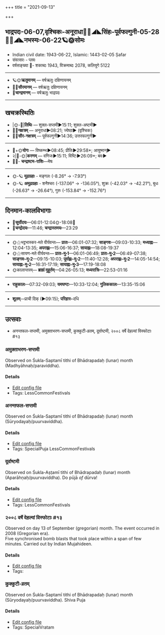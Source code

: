 +++
title = "2021-09-13"

+++
## भाद्रपदः-06-07,वृश्चिकः-अनूराधा🌛🌌◢◣सिंहः-पूर्वफल्गुनी-05-28🌌🌞◢◣नभस्यः-06-22🪐🌞सोमः
- Indian civil date: 1943-06-22, Islamic: 1443-02-05 Ṣafar
- संवत्सरः - प्लवः
- वर्षसङ्ख्या 🌛- शकाब्दः 1943, विक्रमाब्दः 2078, कलियुगे 5122
___________________
- 🪐🌞**ऋतुमानम्** — वर्षऋतुः दक्षिणायनम्
- 🌌🌞**सौरमानम्** — वर्षऋतुः दक्षिणायनम्
- 🌛**चान्द्रमानम्** — वर्षऋतुः भाद्रपदः
___________________


## खचक्रस्थितिः
- |🌞-🌛|**तिथिः** — शुक्ल-सप्तमी►15:11; शुक्ल-अष्टमी►  
- 🌌🌛**नक्षत्रम्** — अनूराधा►08:21; ज्येष्ठा► (वृश्चिकः)  
- 🌌🌞**सौर-नक्षत्रम्** — पूर्वफल्गुनी►14:36; उत्तरफल्गुनी►  
___________________
- 🌛+🌞**योगः** — विष्कम्भः►08:45; प्रीतिः►29:58*; आयुष्मान्►  
- २|🌛-🌞|**करणम्** — वणिजः►15:11; विष्टिः►26:09*; बवः►  
- 🌌🌛- **चन्द्राष्टम-राशिः**—मेषः  
___________________
- 🌞-🪐 **मूढग्रहाः** - मङ्गलः (-8.26° → -7.93°)
- 🌞-🪐 **अमूढग्रहाः** - शनैश्चरः (-137.06° → -136.05°), शुक्रः (-42.03° → -42.21°), बुधः (-26.63° → -26.64°), गुरुः (-153.84° → -152.76°)
___________________


## दिनमान-कालविभागाः
- 🌅**सूर्योदयः**—06:01-12:04🌞️-18:08🌇  
- 🌛**चन्द्रोदयः**—11:46; **चन्द्रास्तमयः**—23:29  
___________________
- 🌞⚝भट्टभास्कर-मते वीर्यवन्तः— **प्रातः**—06:01-07:32; **साङ्गवः**—09:03-10:33; **मध्याह्नः**—12:04-13:35; **अपराह्णः**—15:06-16:37; **सायाह्नः**—18:08-19:37  
- 🌞⚝सायण-मते वीर्यवन्तः— **प्रातः-मु॰1**—06:01-06:49; **प्रातः-मु॰2**—06:49-07:38; **साङ्गवः-मु॰2**—09:15-10:03; **पूर्वाह्णः-मु॰2**—11:40-12:28; **अपराह्णः-मु॰2**—14:05-14:54; **सायाह्नः-मु॰2**—16:31-17:19; **सायाह्नः-मु॰3**—17:19-18:08  
- 🌞कालान्तरम्— **ब्राह्मं मुहूर्तम्**—04:26-05:13; **मध्यरात्रिः**—22:53-01:16  
___________________
- **राहुकालः**—07:32-09:03; **यमघण्टः**—10:33-12:04; **गुलिककालः**—13:35-15:06  
___________________
- **शूलम्**—प्राची दिक् (►09:15); **परिहारः**–दधि  
___________________

## उत्सवाः
- अनन्तफल-सप्तमी, अमुक्ताभरण-सप्तमी, कुक्कुटी-व्रतम्, दूर्वाष्टमी, २००८ वर्षे देहल्यां विस्फोटाः #१३
### अमुक्ताभरण-सप्तमी

Observed on Śukla-Saptamī tithi of Bhādrapadaḥ (lunar) month (Madhyāhnaḥ/paraviddha). 

#### Details
- [Edit config file](https://github.com/jyotisham/adyatithi/tree/master/general/lunar_month/tithi/06/07/amuktAbharaNa-saptamI.toml)
- Tags: LessCommonFestivals


### अनन्तफल-सप्तमी

Observed on Śukla-Saptamī tithi of Bhādrapadaḥ (lunar) month (Sūryodayaḥ/puurvaviddha). 

#### Details
- [Edit config file](https://github.com/jyotisham/adyatithi/tree/master/general/lunar_month/tithi/06/07/anantaphala-saptamI.toml)
- Tags: SpecialPuja LessCommonFestivals


### दूर्वाष्टमी

Observed on Śukla-Aṣṭamī tithi of Bhādrapadaḥ (lunar) month (Aparāhṇaḥ/puurvaviddha). Do pūjā *of* dūrva!

#### Details
- [Edit config file](https://github.com/jyotisham/adyatithi/tree/master/general/lunar_month/tithi/06/08/dUrvASTamI.toml)
- Tags: LessCommonFestivals


### २००८ वर्षे देहल्यां विस्फोटाः #१३

Observed on day 13 of September (gregorian) month. The event occurred in 2008 (Gregorian era).  
Five synchronised bomb blasts that took place within a span of few minutes. Carried out by Indian Mujahideen.

#### Details
- [Edit config file](https://github.com/jyotisham/adyatithi/tree/master/mahApuruSha/xatra-later/gregorian/day/09/13/delhi-blasts-2008.toml)
- Tags: 


### कुक्कुटी-व्रतम्

Observed on Śukla-Saptamī tithi of Bhādrapadaḥ (lunar) month (Sūryodayaḥ/puurvaviddha). Shiva Puja

#### Details
- [Edit config file](https://github.com/jyotisham/adyatithi/tree/master/devatA/shakti/lunar_month/tithi/06/07/kukkuTI-vratam.toml)
- Tags: SpecialVratam


